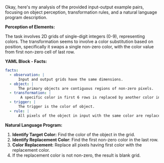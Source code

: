 Okay, here's my analysis of the provided input-output example pairs, focusing on object perception, transformation rules, and a natural language program description.

**Perception of Elements:**

The task involves 2D grids of single-digit integers (0-9), representing colors. The transformation seems to involve a color substitution based on position, specifically it swaps a single non-zero color, with the color value from first non-zero cell of last row.

**YAML Block - Facts:**


```yaml
facts:
  - observation: |
      Input and output grids have the same dimensions.
  - object: |
      The primary objects are contiguous regions of non-zero pixels.
  - transformation: |
       A specific color in first 6 rows is replaced by another color in the last row.
  - trigger: |
      The trigger is the color of object.
  - rule: |
      All pixels of the object in input with the same color are replaced with a certain color in the output.
```


**Natural Language Program:**

1.  **Identify Target Color:** Find the color of the object in the grid.
2.  **Identify Replacement Color**: Find the first non-zero color in the last row.
3.  **Color Replacement:** Replace all pixels having first color with the replacement color.
4. If the replacement color is not non-zero, the result is blank grid.

